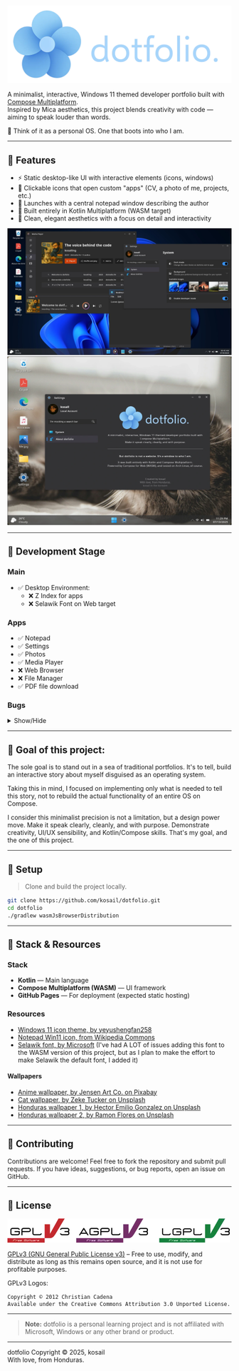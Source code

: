 ![dotfolio logo](repo_images/banner.webp)

A minimalist, interactive, Windows 11 themed developer portfolio built with [Compose Multiplatform](https://github.com/JetBrains/compose-multiplatform).  
Inspired by Mica aesthetics, this project blends creativity with code — aiming to speak louder than words.

📎 Think of it as a personal OS. One that boots into who I am.

---

## 🌼 Features

- ⚡️ Static desktop-like UI with interactive elements (icons, windows)
- 📁 Clickable icons that open custom "apps" (CV, a photo of me, projects, etc.)
- 📝 Launches with a central notepad window describing the author
- 🧠 Built entirely in Kotlin Multiplatform (WASM target)
- 🎨 Clean, elegant aesthetics with a focus on detail and interactivity

![Showdown of some apps](repo_images/nightly_appearance.webp)
![About project](repo_images/nightly_appearance_2.webp)

---
## 🪻 Development Stage
### Main
- ✅ Desktop Environment:
    - ❌ Z Index for apps
    - ❌ Selawik Font on Web target

    

### Apps
- ✅ Notepad
- ✅ Settings
- ✅ Photos
- ✅ Media Player
- ❌ Web Browser
- ❌ File Manager
- ✅ PDF file download

### Bugs

<details>
<summary>Show/Hide</summary>

1. ### Windows are going under the shortcut icons, which doesn't make sense.

    Windows should be OVER any other element
    This might mean that I will have to implement a Z index... bro
    I thought I could have made it without implementing that.
    I already tried to switch positions between DesktopEnvironment and DesktopShortcuts, but it's not that easy it seems.

2. ### When we open a second (or more) window, and we close the first one, the second window moves into the position where the first one was.
    Which doesn't make sense! Windows should have their position independent of other windows.
    I have no idea whatzupp with this and what it is causing it. I'll check on that later on when I finish coding all the "apps" inside dotfolio

3. ### Media player works seamlessly on web target, but in Desktop it has a bug in which if the audio is paused, then it cannot be played again. Although, this project focuses on web target, and I use desktop implementation just for its hot reload capabilities, which really makes my life easier when quickly prototyping or fast debugging.

</details>

---

## 🌺 Goal of this project:

The sole goal is to stand out in a sea of traditional portfolios. It's to tell, build an interactive story about myself disguised as an operating system.

Taking this in mind, I focused on implementing only what is needed to tell this story, not to rebuild the actual functionality of an entire OS on Compose.

I consider this minimalist precision is not a limitation, but a design power move. Make it speak clearly, cleanly, and with purpose. Demonstrate creativity, UI/UX sensibility, and Kotlin/Compose skills. That's my goal, and the one of this project.

---

## 🌻 Setup

> Clone and build the project locally.

```bash
git clone https://github.com/kosail/dotfolio.git
cd dotfolio
./gradlew wasmJsBrowserDistribution
```

---

## 🔧 Stack & Resources
### Stack
- **Kotlin** — Main language
- **Compose Multiplatform (WASM)** — UI framework
- **GitHub Pages** — For deployment (expected static hosting)

### Resources
- [Windows 11 icon theme, by yeyushengfan258](https://github.com/yeyushengfan258/Win11-icon-theme/)
- [Notepad Win11 icon, from Wikipedia Commons](https://commons.wikimedia.org/wiki/File:Notepad_Win11.svg)
- [Selawik font, by Microsoft](https://github.com/microsoft/Selawik) (I've had A LOT of issues adding this font to the WASM version of this project, but as I plan to make the effort to make Selawik the default font, I added it)

#### Wallpapers
- [Anime wallpaper, by Jensen Art Co. on Pixabay](https://pixabay.com/users/jensenartofficial-31380959/)
- [Cat wallpaper, by Zeke Tucker on Unsplash](https://unsplash.com/@zeketucker)
- [Honduras wallpaper 1, by Hector Emilio Gonzalez on Unsplash](https://unsplash.com/@hectoremilio)
- [Honduras wallpaper 2, by Ramon Flores on Unsplash](https://unsplash.com/@ramonantoniof)


---

## 💐 Contributing
Contributions are welcome! Feel free to fork the repository and submit pull requests. If you have ideas, suggestions, or bug reports, open an issue on GitHub.

---

[//]: # (## 🎒 What I learned from this project)

[//]: # (---)

## 📜 License
![GPLv3 License logo. Copyright © 2012 Christian Cadena](repo_images/license-logos-by-christian-candena-GNU_GPLv3_License.webp)

[GPLv3 (GNU General Public License v3)](LICENSE.txt) – Free to use, modify, and distribute as long as this remains open source, and it is not use for profitable purposes.

GPLv3 Logos:

    Copyright © 2012 Christian Cadena
    Available under the Creative Commons Attribution 3.0 Unported License.


---
> **Note:** dotfolio is a personal learning project and is not affiliated with Microsoft, Windows or any other brand or product.
---
dotfolio Copyright © 2025, kosail
<br>
With love, from Honduras.
